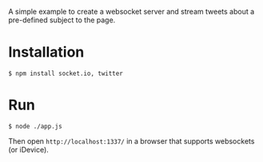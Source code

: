 A simple example to create a websocket server and stream tweets about a pre-defined subject to the page.

# Installation

    $ npm install socket.io, twitter

# Run

    $ node ./app.js

Then open `http://localhost:1337/` in a browser that supports websockets (or iDevice).